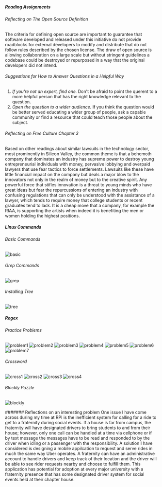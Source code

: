 ##### Reading Assignments
###### Reflecting on The Open Source Definition
The criteria for defining open source are important to guarantee that software developed and released under this initiative do not provide roadblocks for external developers to modify and distribute that do not follow rules described by the chosen license. The draw of open source is allowing collaboration on a large scale but without stringent guidelines a codebase could be destroyed or repurposed in a way that the original developers did not intend.

###### Suggestions for How to Answer Questions in a Helpful Way
1. *If you're not an expert, find one.* Don't be afraid to point the querent to a more helpful person that has the right knowledge relevant to the question.
2. *Open the question to a wider audience.* If you think the question would be better served educating a wider group of people, ask a capable community or find a resource that could teach those people about the subject.

###### Reflecting on Free Culture Chapter 3
Based on other readings about similar lawsuits in the technology sector, most prominently in Silicon Valley, the common theme is that a behemoth company that dominates an industry has supreme power to destroy young entrepreneurial individuals with money, pervasive lobbying and overpaid lawyers that use fear tactics to force settlements. Lawsuits like these have little financial impact on the company but deals a major blow to the innovators not only in the realm of money but to the creative spirit. Any powerful force that stifles innovation is a threat to young minds who have great ideas but fear the repurcussions of entering an industry with confusing regulations that can only be understood with the assistance of a lawyer, which tends to require money that college students or recent graduates tend to lack. It is a cheap move that a company, for example the RIAA, is supporting the artists when indeed it is benefiting the men or women holding the highest positions.

##### Linux Commands
###### Basic Commands
![basic](images/basiccommands.png)
###### Grep Commands
![grep](images/grep.png)
###### Installing Tree
![tree](images/tree.png)

##### Regex
###### Practice Problems
![problem1](images/problem1.png)
![problem2](images/problem2.png)
![problem3](images/problem3.png)
![problem4](images/problem4.png)
![problem5](images/problem5.png)
![problem6](images/problem6.png)
![problem7](images/problem7.png)

###### Crossword
![cross1](images/cross1.png)
![cross2](images/cross2.png)
![cross3](images/cross3.png)
![cross4](images/cross4.png)

###### Blockly Puzzle
![blockly](images/blockly.png)

####### Reflections on an interesting problem
One issue I have come across during my time at RPI is the inefficient system for calling for a ride to get to
a fraternity during social events. If a house is far from campus, the fraternity will have designated drivers
to bring students to and from their house; however, only one call can be handled at a time via cellphone or if by text message the messages have to be read and responded to by the driver when idling or a passenger with the responsibility. A solution I have considered is designing a mobile appilcation to request and serve rides in much the same way Uber operates. A fraternity can have an administrative account to handle drivers and keep track of their location and the driver will be able to see rider requests nearby and choose to fulfill them. This application has potential for adoption at every major university with a fraternity presence that has some designated driver system for social events held at their chapter house.